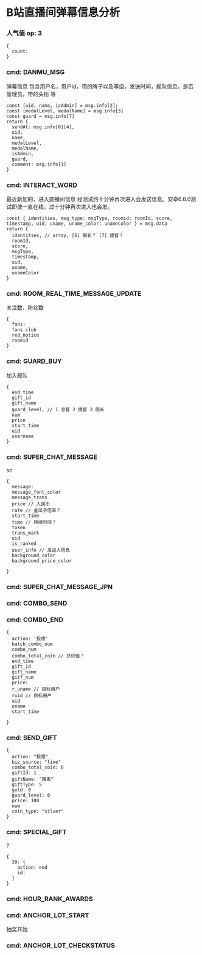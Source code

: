 # B站直播间弹幕信息分析

### 人气值 op: 3
```
{
  count: 
}
```

### cmd: DANMU_MSG
弹幕信息
包含用户名，用户id，带的牌子以及等级，发送时间，舰队信息，是否管理员，带的头衔 等

```
const [uid, name, isAdmin] = msg.info[2];
const [medalLevel, medalName] = msg.info[3]
const guard = msg.info[7]
return {
  sendAt: msg.info[0][4],
  uid,
  name,
  medalLevel,
  medalName,
  isAdmin,
  guard,
  comment: msg.info[1]
}
```

### cmd: INTERACT_WORD
最近新加的，进入直播间信息
经测试约十分钟再次进入会发送信息。安卓6.6.0测试即使一直在线，过十分钟再次进入也会发。

```
const { identities, msg_type: msgType, roomid: roomId, score, timestamp, uid, uname, uname_color: unameColor } = msg.data
return {
  identities, // array, [6] 舰长？ [7] 提督？
  roomId,
  score,
  msgType,
  timestamp,
  uid,
  uname,
  unameColor
}
```

### cmd: ROOM_REAL_TIME_MESSAGE_UPDATE
关注数，粉丝数
```
{
  fans: 
  fans_club
  red_notice
  roomid
}
```

### cmd: GUARD_BUY
加入舰队
```
{
  end_time
  gift_id
  gift_name
  guard_level, // 1 总督 2 提督 3 舰长
  num
  price
  start_time
  uid
  username
}
```

### cmd: SUPER_CHAT_MESSAGE
sc
```
{
  message:
  message_font_color
  message_trans
  price // 人民币
  rate // 金瓜子倍率？
  start_time
  time // 持续时间？
  token
  trans_mark
  uid
  is_ranked
  user_info // 发送人信息
  background_color
  background_price_color

}
```

### cmd: SUPER_CHAT_MESSAGE_JPN

### cmd: COMBO_SEND

### cmd: COMBO_END
```
{
  action: '投喂'
  batch_combo_num
  combo_num
  combo_total_coin // 总价值？
  end_time
  gift_id
  gift_name
  gitf_num
  price:
  r_uname // 目标用户
  ruid // 目标用户
  uid
  uname
  start_time

}
```

### cmd: SEND_GIFT
```
{
  action: "投喂"
  biz_source: "live"
  combo_total_coin: 0
  giftId: 1
  giftName: "辣条"
  giftType: 5
  gold: 0
  guard_level: 0
  price: 100
  num
  coin_type: "silver"
}
```

### cmd: SPECIAL_GIFT
?
```
{
  39: {
    action: end
    id: 
  }
}
```

### cmd: HOUR_RANK_AWARDS

### cmd: ANCHOR_LOT_START
抽奖开始

### cmd: ANCHOR_LOT_CHECKSTATUS

